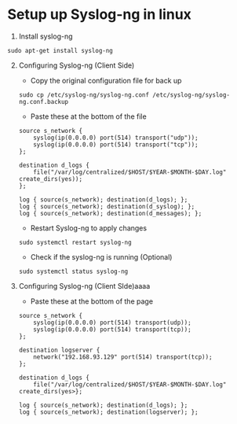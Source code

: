 # Setup up Syslog-ng in linux

1. Install syslog-ng
```
sudo apt-get install syslog-ng
```
2. Configuring Syslog-ng (Client Side)
    - Copy the original configuration file for back up
    ```
    sudo cp /etc/syslog-ng/syslog-ng.conf /etc/syslog-ng/syslog-ng.conf.backup
    ```

    - Paste these at the bottom of the file
    ```
    source s_network {
        syslog(ip(0.0.0.0) port(514) transport("udp"));
        syslog(ip(0.0.0.0) port(514) transport("tcp"));
    };

    destination d_logs {
        file("/var/log/centralized/$HOST/$YEAR-$MONTH-$DAY.log" create_dirs(yes));
    };

    log { source(s_network); destination(d_logs); };
    log { source(s_network); destination(d_syslog); };
    log { source(s_network); destination(d_messages); };

    ```

    - Restart Syslog-ng to apply changes
    ```
    sudo systemctl restart syslog-ng
    ```

    - Check if the syslog-ng is running (Optional)
    ```
    sudo systemctl status syslog-ng
    ```

3. Configuring Syslog-ng (Client SIde)aaaa
    - Paste these at the bottom of the page
    ```
    source s_network {
        syslog(ip(0.0.0.0) port(514) transport(udp));
        syslog(ip(0.0.0.0) port(514) transport(tcp));
    };

    destination logserver {
        network("192.168.93.129" port(514) transport(tcp));
    };

    destination d_logs {
        file("/var/log/centralized/$HOST/$YEAR-$MONTH-$DAY.log" create_dirs(yes>};

    log { source(s_network); destination(d_logs); };
    log { source(s_network); destination(logserver); };
    ```